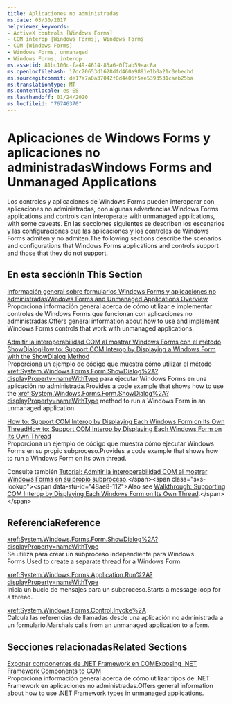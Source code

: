 ```yaml
---
title: Aplicaciones no administradas
ms.date: 03/30/2017
helpviewer_keywords:
- ActiveX controls [Windows Forms]
- COM interop [Windows Forms], Windows Forms
- COM [Windows Forms]
- Windows Forms, unmanaged
- Windows Forms, interop
ms.assetid: 81bc100c-fa49-4614-85a6-0f7ab59eac8a
ms.openlocfilehash: 17dc20653d1628dfd460a9891e1b0a21c0ebecbd
ms.sourcegitcommit: de17a7a0a37042f0d4406f5ae5393531caeb25ba
ms.translationtype: MT
ms.contentlocale: es-ES
ms.lasthandoff: 01/24/2020
ms.locfileid: "76746370"
---
```

# <a name="windows-forms-and-unmanaged-applications"></a><span data-ttu-id="48ae8-102">Aplicaciones de Windows Forms y aplicaciones no administradas</span><span class="sxs-lookup"><span data-stu-id="48ae8-102">Windows Forms and Unmanaged Applications</span></span>
<span data-ttu-id="48ae8-103">Los controles y aplicaciones de Windows Forms pueden interoperar con aplicaciones no administradas, con algunas advertencias.</span><span class="sxs-lookup"><span data-stu-id="48ae8-103">Windows Forms applications and controls can interoperate with unmanaged applications, with some caveats.</span></span> <span data-ttu-id="48ae8-104">En las secciones siguientes se describen los escenarios y las configuraciones que las aplicaciones y los controles de Windows Forms admiten y no admiten.</span><span class="sxs-lookup"><span data-stu-id="48ae8-104">The following sections describe the scenarios and configurations that Windows Forms applications and controls support and those that they do not support.</span></span>  
  
## <a name="in-this-section"></a><span data-ttu-id="48ae8-105">En esta sección</span><span class="sxs-lookup"><span data-stu-id="48ae8-105">In This Section</span></span>  
 [<span data-ttu-id="48ae8-106">Información general sobre formularios Windows Forms y aplicaciones no administradas</span><span class="sxs-lookup"><span data-stu-id="48ae8-106">Windows Forms and Unmanaged Applications Overview</span></span>](windows-forms-and-unmanaged-applications-overview.md)  
 <span data-ttu-id="48ae8-107">Proporciona información general acerca de cómo utilizar e implementar controles de Windows Forms que funcionan con aplicaciones no administradas.</span><span class="sxs-lookup"><span data-stu-id="48ae8-107">Offers general information about how to use and implement Windows Forms controls that work with unmanaged applications.</span></span>  
  
 [<span data-ttu-id="48ae8-108">Admitir la interoperabilidad COM al mostrar Windows Forms con el método ShowDialog</span><span class="sxs-lookup"><span data-stu-id="48ae8-108">How to: Support COM Interop by Displaying a Windows Form with the ShowDialog Method</span></span>](com-interop-by-displaying-a-windows-form-shadow.md)  
 <span data-ttu-id="48ae8-109">Proporciona un ejemplo de código que muestra cómo utilizar el método <xref:System.Windows.Forms.Form.ShowDialog%2A?displayProperty=nameWithType> para ejecutar Windows Forms en una aplicación no administrada.</span><span class="sxs-lookup"><span data-stu-id="48ae8-109">Provides a code example that shows how to use the <xref:System.Windows.Forms.Form.ShowDialog%2A?displayProperty=nameWithType> method to run a Windows Form in an unmanaged application.</span></span>  
  
 [<span data-ttu-id="48ae8-110">How to: Support COM Interop by Displaying Each Windows Form on Its Own Thread</span><span class="sxs-lookup"><span data-stu-id="48ae8-110">How to: Support COM Interop by Displaying Each Windows Form on Its Own Thread</span></span>](how-to-support-com-interop-by-displaying-each-windows-form-on-its-own-thread.md)  
 <span data-ttu-id="48ae8-111">Proporciona un ejemplo de código que muestra cómo ejecutar Windows Forms en su propio subproceso.</span><span class="sxs-lookup"><span data-stu-id="48ae8-111">Provides a code example that shows how to run a Windows Form on its own thread.</span></span>  
  
 <span data-ttu-id="48ae8-112">Consulte también [Tutorial: Admitir la interoperabilidad COM al mostrar Windows Forms en su propio subproceso](https://docs.microsoft.com/previous-versions/visualstudio/visual-studio-2010/ms233639(v=vs.100)).</span><span class="sxs-lookup"><span data-stu-id="48ae8-112">Also see [Walkthrough: Supporting COM Interop by Displaying Each Windows Form on Its Own Thread](https://docs.microsoft.com/previous-versions/visualstudio/visual-studio-2010/ms233639(v=vs.100)).</span></span>  
  
## <a name="reference"></a><span data-ttu-id="48ae8-113">Referencia</span><span class="sxs-lookup"><span data-stu-id="48ae8-113">Reference</span></span>  
 <xref:System.Windows.Forms.Form.ShowDialog%2A?displayProperty=nameWithType>  
 <span data-ttu-id="48ae8-114">Se utiliza para crear un subproceso independiente para Windows Forms.</span><span class="sxs-lookup"><span data-stu-id="48ae8-114">Used to create a separate thread for a Windows Form.</span></span>  
  
 <xref:System.Windows.Forms.Application.Run%2A?displayProperty=nameWithType>  
 <span data-ttu-id="48ae8-115">Inicia un bucle de mensajes para un subproceso.</span><span class="sxs-lookup"><span data-stu-id="48ae8-115">Starts a message loop for a thread.</span></span>  
  
 <xref:System.Windows.Forms.Control.Invoke%2A>  
 <span data-ttu-id="48ae8-116">Calcula las referencias de llamadas desde una aplicación no administrada a un formulario.</span><span class="sxs-lookup"><span data-stu-id="48ae8-116">Marshals calls from an unmanaged application to a form.</span></span>  
  
## <a name="related-sections"></a><span data-ttu-id="48ae8-117">Secciones relacionadas</span><span class="sxs-lookup"><span data-stu-id="48ae8-117">Related Sections</span></span>  
 [<span data-ttu-id="48ae8-118">Exponer componentes de .NET Framework en COM</span><span class="sxs-lookup"><span data-stu-id="48ae8-118">Exposing .NET Framework Components to COM</span></span>](../../interop/exposing-dotnet-components-to-com.md)  
 <span data-ttu-id="48ae8-119">Proporciona información general acerca de cómo utilizar tipos de .NET Framework en aplicaciones no administradas.</span><span class="sxs-lookup"><span data-stu-id="48ae8-119">Offers general information about how to use .NET Framework types in unmanaged applications.</span></span>
